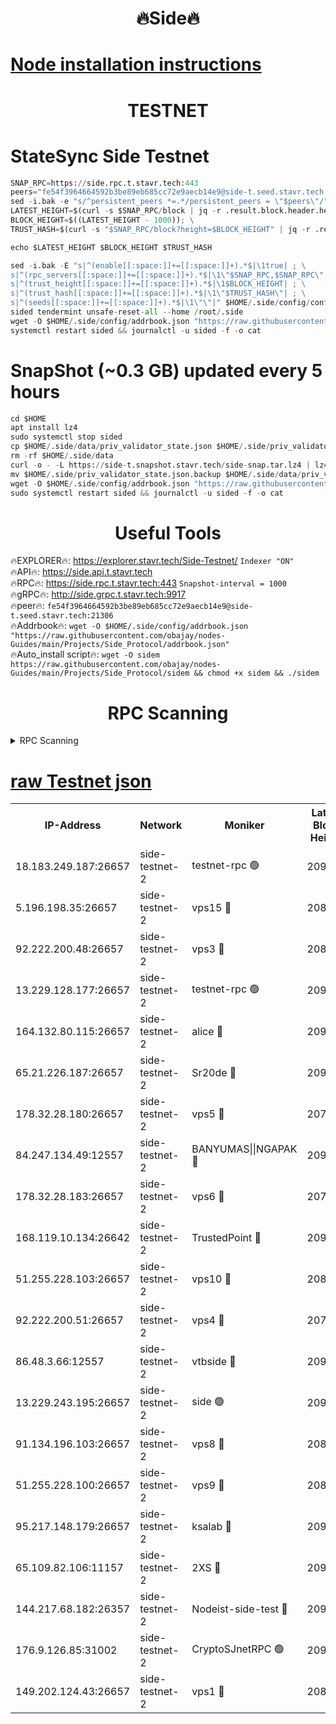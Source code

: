 <h1 align="center"> 🔥Side🔥</h1>

[Node installation instructions](https://github.com/obajay/nodes-Guides/tree/main/Projects/Side_Protocol)
=

<h1 align="center"> TESTNET</h1>

# StateSync Side Testnet
```python
SNAP_RPC=https://side.rpc.t.stavr.tech:443
peers="fe54f3964664592b3be89eb685cc72e9aecb14e9@side-t.seed.stavr.tech:21306"
sed -i.bak -e "s/^persistent_peers *=.*/persistent_peers = \"$peers\"/" $HOME/.side/config/config.toml
LATEST_HEIGHT=$(curl -s $SNAP_RPC/block | jq -r .result.block.header.height); \
BLOCK_HEIGHT=$((LATEST_HEIGHT - 1000)); \
TRUST_HASH=$(curl -s "$SNAP_RPC/block?height=$BLOCK_HEIGHT" | jq -r .result.block_id.hash)

echo $LATEST_HEIGHT $BLOCK_HEIGHT $TRUST_HASH

sed -i.bak -E "s|^(enable[[:space:]]+=[[:space:]]+).*$|\1true| ; \
s|^(rpc_servers[[:space:]]+=[[:space:]]+).*$|\1\"$SNAP_RPC,$SNAP_RPC\"| ; \
s|^(trust_height[[:space:]]+=[[:space:]]+).*$|\1$BLOCK_HEIGHT| ; \
s|^(trust_hash[[:space:]]+=[[:space:]]+).*$|\1\"$TRUST_HASH\"| ; \
s|^(seeds[[:space:]]+=[[:space:]]+).*$|\1\"\"|" $HOME/.side/config/config.toml
sided tendermint unsafe-reset-all --home /root/.side
wget -O $HOME/.side/config/addrbook.json "https://raw.githubusercontent.com/obajay/nodes-Guides/main/Projects/Side_Protocol/addrbook.json"
systemctl restart sided && journalctl -u sided -f -o cat
```
# SnapShot (~0.3 GB) updated every 5 hours
```python
cd $HOME
apt install lz4
sudo systemctl stop sided
cp $HOME/.side/data/priv_validator_state.json $HOME/.side/priv_validator_state.json.backup
rm -rf $HOME/.side/data
curl -o - -L https://side-t.snapshot.stavr.tech/side-snap.tar.lz4 | lz4 -c -d - | tar -x -C $HOME/.side --strip-components 2
mv $HOME/.side/priv_validator_state.json.backup $HOME/.side/data/priv_validator_state.json
wget -O $HOME/.side/config/addrbook.json "https://raw.githubusercontent.com/obajay/nodes-Guides/main/Projects/Side_Protocol/addrbook.json"
sudo systemctl restart sided && journalctl -u sided -f -o cat
```
 <h1 align="center"> Useful Tools</h1>
 
🔥EXPLORER🔥: https://explorer.stavr.tech/Side-Testnet/        `Indexer "ON"` \
🔥API🔥:      https://side.api.t.stavr.tech \
🔥RPC🔥:      https://side.rpc.t.stavr.tech:443              `Snapshot-interval = 1000` \
🔥gRPC🔥:     http://side.grpc.t.stavr.tech:9917 \
🔥peer🔥:     `fe54f3964664592b3be89eb685cc72e9aecb14e9@side-t.seed.stavr.tech:21306` \
🔥Addrbook🔥: ```wget -O $HOME/.side/config/addrbook.json "https://raw.githubusercontent.com/obajay/nodes-Guides/main/Projects/Side_Protocol/addrbook.json"``` \
🔥Auto_install script🔥:  `wget -O sidem https://raw.githubusercontent.com/obajay/nodes-Guides/main/Projects/Side_Protocol/sidem && chmod +x sidem && ./sidem`

<h1 align="center"> RPC Scanning</h1>

<details>
<summary>RPC Scanning</summary>

<h2 align="center"> We scan nodes in real time every 4 hours. And we provide the final result of RPC endpoints.
We cannot influence the operation of these nodes in any way. </h2>


```python
If Voting Power is higher than 0 --> then the Node is a validator of the network and may be subject to attack and be a potential threat to the chain.
```
```python
We marked such validators with a red symbol
```

</details>

[raw Testnet json](https://rpc-check.sidet.stavr.tech/sidet/rpc-sidet-result.json)
=


<table><tr><th>IP-Address</th><th>Network</th><th>Moniker</th><th>Latest Block Height</th><th>Earliest Block Height</th><th>Catching Up</th><th>Tx Index</th><th>Voting Power</th><th>Scan Time</th></tr><tr><td>18.183.249.187:26657</td><td>side-testnet-2</td><td>testnet-rpc 🟢</td><td>209821</td><td>1</td><td>False</td><td>on</td><td>0</td><td>2024-03-08T01:13:37.287115458UTC</td></tr><tr><td>5.196.198.35:26657</td><td>side-testnet-2</td><td>vps15 🔴</td><td>208415</td><td>1</td><td>False</td><td>on</td><td>107</td><td>2024-03-08T01:13:38.153590458UTC</td></tr><tr><td>92.222.200.48:26657</td><td>side-testnet-2</td><td>vps3 🔴</td><td>208700</td><td>1</td><td>False</td><td>on</td><td>90</td><td>2024-03-08T01:13:39.019715654UTC</td></tr><tr><td>13.229.128.177:26657</td><td>side-testnet-2</td><td>testnet-rpc 🟢</td><td>209822</td><td>1</td><td>False</td><td>on</td><td>0</td><td>2024-03-08T01:13:40.244689422UTC</td></tr><tr><td>164.132.80.115:26657</td><td>side-testnet-2</td><td>alice 🔴</td><td>209471</td><td>1</td><td>False</td><td>on</td><td>90</td><td>2024-03-08T01:13:41.110911269UTC</td></tr><tr><td>65.21.226.187:26657</td><td>side-testnet-2</td><td>Sr20de 🔴</td><td>209822</td><td>1</td><td>False</td><td>on</td><td>17365</td><td>2024-03-08T01:13:41.405234324UTC</td></tr><tr><td>178.32.28.180:26657</td><td>side-testnet-2</td><td>vps5 🔴</td><td>207075</td><td>1</td><td>False</td><td>on</td><td>90</td><td>2024-03-08T01:13:42.223845266UTC</td></tr><tr><td>84.247.134.49:12557</td><td>side-testnet-2</td><td>BANYUMAS||NGAPAK 🔴</td><td>209822</td><td>1</td><td>False</td><td>off</td><td>353</td><td>2024-03-08T01:13:42.522345658UTC</td></tr><tr><td>178.32.28.183:26657</td><td>side-testnet-2</td><td>vps6 🔴</td><td>207527</td><td>1</td><td>False</td><td>on</td><td>90</td><td>2024-03-08T01:13:49.387733925UTC</td></tr><tr><td>168.119.10.134:26642</td><td>side-testnet-2</td><td>TrustedPoint 🔴</td><td>209823</td><td>1</td><td>False</td><td>off</td><td>20017990</td><td>2024-03-08T01:13:51.944717460UTC</td></tr><tr><td>51.255.228.103:26657</td><td>side-testnet-2</td><td>vps10 🔴</td><td>208978</td><td>1</td><td>False</td><td>on</td><td>90</td><td>2024-03-08T01:13:53.241869822UTC</td></tr><tr><td>92.222.200.51:26657</td><td>side-testnet-2</td><td>vps4 🔴</td><td>207227</td><td>1</td><td>False</td><td>on</td><td>90</td><td>2024-03-08T01:13:54.113273317UTC</td></tr><tr><td>86.48.3.66:12557</td><td>side-testnet-2</td><td>vtbside 🔴</td><td>209823</td><td>1</td><td>False</td><td>off</td><td>18964</td><td>2024-03-08T01:13:54.420804548UTC</td></tr><tr><td>13.229.243.195:26657</td><td>side-testnet-2</td><td>side 🟢</td><td>209804</td><td>1</td><td>False</td><td>on</td><td>0</td><td>2024-03-08T01:13:56.242414286UTC</td></tr><tr><td>91.134.196.103:26657</td><td>side-testnet-2</td><td>vps8 🔴</td><td>208938</td><td>1</td><td>False</td><td>on</td><td>165</td><td>2024-03-08T01:14:01.635981974UTC</td></tr><tr><td>51.255.228.100:26657</td><td>side-testnet-2</td><td>vps9 🔴</td><td>208357</td><td>1</td><td>False</td><td>on</td><td>90</td><td>2024-03-08T01:14:05.498101718UTC</td></tr><tr><td>95.217.148.179:26657</td><td>side-testnet-2</td><td>ksalab 🔴</td><td>209823</td><td>6001</td><td>False</td><td>off</td><td>21659</td><td>2024-03-08T01:13:49.689145107UTC</td></tr><tr><td>65.109.82.106:11157</td><td>side-testnet-2</td><td>2XS 🔴</td><td>209821</td><td>10001</td><td>False</td><td>off</td><td>107</td><td>2024-03-08T01:13:33.980166170UTC</td></tr><tr><td>144.217.68.182:26357</td><td>side-testnet-2</td><td>Nodeist-side-test 🔴</td><td>209823</td><td>123001</td><td>False</td><td>off</td><td>20019249</td><td>2024-03-08T01:13:55.026323544UTC</td></tr><tr><td>176.9.126.85:31002</td><td>side-testnet-2</td><td>CryptoSJnetRPC 🟢</td><td>209824</td><td>159785</td><td>False</td><td>on</td><td>0</td><td>2024-03-08T01:14:00.839938752UTC</td></tr><tr><td>149.202.124.43:26657</td><td>side-testnet-2</td><td>vps1 🔴</td><td>208198</td><td>161001</td><td>False</td><td>on</td><td>90</td><td>2024-03-08T01:14:02.559832065UTC</td></tr></table>